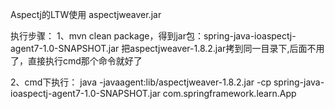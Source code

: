 Aspectj的LTW使用
aspectjweaver.jar

执行步骤：
1、mvn clean package，得到jar包：spring-java-ioaspectj-agent7-1.0-SNAPSHOT.jar
把aspectjweaver-1.8.2.jar拷到同一目录下,后面不用了，直接执行cmd那个命令就好了

2、cmd下执行：
java -javaagent:lib/aspectjweaver-1.8.2.jar -cp spring-java-ioaspectj-agent7-1.0-SNAPSHOT.jar com.springframework.learn.App